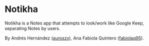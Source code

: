 # Notikha

Notikha is a Notes app that attempts to look/work like Google Keep, separating Notes by users.

By Andrés Hernández ([auroszx](https://github.com/auroszx)), Ana Fabiola Quintero ([fabiolaq95](https://github.com/fabiolaq95)).